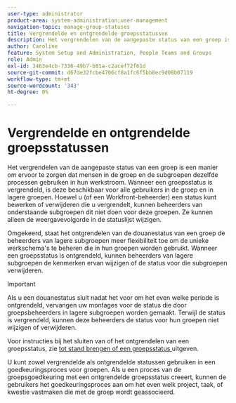 ```yaml
---
user-type: administrator
product-area: system-administration;user-management
navigation-topic: manage-group-statuses
title: Vergrendelde en ontgrendelde groepsstatussen
description: Het vergrendelen van de aangepaste status van een groep is een manier om ervoor te zorgen dat mensen in de groep en de subgroepen dezelfde processen gebruiken in hun werkstroom. Wanneer een groepsstatus is vergrendeld, is deze beschikbaar voor alle gebruikers in de groep en in lagere groepen. Hoewel u (of een Workfront-beheerder) een status die u vergrendelt, kunt bewerken of verwijderen, kunnen beheerders van onderstaande subgroepen dat niet doen voor deze groepen. Omgekeerd, staat het ontgrendelen van de douanestatus van een groep beheerders van lagere subgroepen meer flexibiliteit toe om hun werkschema's te beheren. Ze kunnen de kenmerken van een ontgrendelde status wijzigen of deze voor hun groepen verwijderen.
author: Caroline
feature: System Setup and Administration, People Teams and Groups
role: Admin
exl-id: 3463e4cb-7336-49b7-b81a-c2acef72f61d
source-git-commit: d67de32fcbe4706cf8a1fc6f5bb8ec9d08b07119
workflow-type: tm+mt
source-wordcount: '343'
ht-degree: 0%

---
```


# Vergrendelde en ontgrendelde groepsstatussen

Het vergrendelen van de aangepaste status van een groep is een manier om ervoor te zorgen dat mensen in de groep en de subgroepen dezelfde processen gebruiken in hun werkstroom. Wanneer een groepsstatus is vergrendeld, is deze beschikbaar voor alle gebruikers in de groep en in lagere groepen. Hoewel u (of een Workfront-beheerder) een status kunt bewerken of verwijderen die u vergrendelt, kunnen beheerders van onderstaande subgroepen dit niet doen voor deze groepen. Ze kunnen alleen de weergavevolgorde in de statuslijst wijzigen.

Omgekeerd, staat het ontgrendelen van de douanestatus van een groep de beheerders van lagere subgroepen meer flexibiliteit toe om de unieke werkschema&#39;s te beheren die in hun groepen worden gebruikt. Wanneer een groepsstatus is ontgrendeld, kunnen beheerders van lagere subgroepen de kenmerken ervan wijzigen of de status voor die subgroepen verwijderen.

>[!IMPORTANT]
>
>Als u een douanestatus sluit nadat het voor om het even welke periode is ontgrendeld, vervangen uw montages voor de status die door groepsbeheerders in lagere subgroepen worden gemaakt. Terwijl de status is vergrendeld, kunnen deze beheerders de status voor hun groepen niet wijzigen of verwijderen.

Voor instructies bij het sluiten van of het ontgrendelen van een groepsstatus, zie [ tot stand brengen of een groepsstatus ](../../../administration-and-setup/manage-groups/manage-group-statuses/create-or-edit-a-group-status.md) uitgeven.

U kunt zowel vergrendelde als ontgrendelde statussen gebruiken in een goedkeuringsproces voor groepen. Als u een proces van de groepsgoedkeuring met een ontgrendelde groepsstatus creeert, kunnen de gebruikers het goedkeuringsproces aan om het even welk project, taak, of kwestie vastmaken die met de groep wordt geassocieerd.

